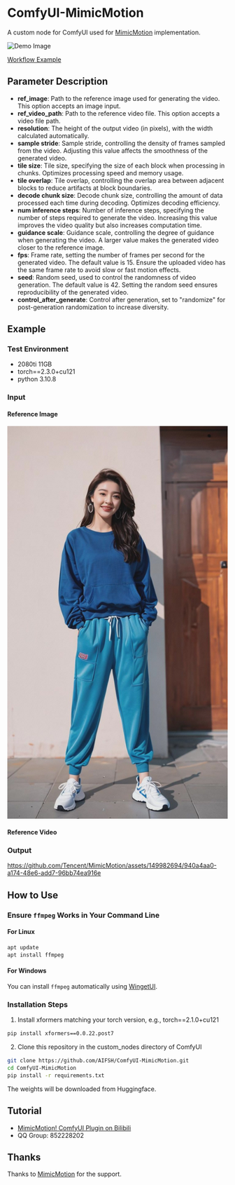 # ComfyUI-MimicMotion

A custom node for ComfyUI used for [MimicMotion](https://github.com/Tencent/MimicMotion) implementation.

![Demo Image](https://github.com/user-attachments/assets/915ffdd5-b97d-4d79-b047-37fc3558a93d)

[Workflow Example](./doc/mimicmotion_workflow.json)

## Parameter Description

- **ref_image**: Path to the reference image used for generating the video. This option accepts an image input.
- **ref_video_path**: Path to the reference video file. This option accepts a video file path.
- **resolution**: The height of the output video (in pixels), with the width calculated automatically.
- **sample stride**: Sample stride, controlling the density of frames sampled from the video. Adjusting this value affects the smoothness of the generated video.
- **tile size**: Tile size, specifying the size of each block when processing in chunks. Optimizes processing speed and memory usage.
- **tile overlap**: Tile overlap, controlling the overlap area between adjacent blocks to reduce artifacts at block boundaries.
- **decode chunk size**: Decode chunk size, controlling the amount of data processed each time during decoding. Optimizes decoding efficiency.
- **num inference steps**: Number of inference steps, specifying the number of steps required to generate the video. Increasing this value improves the video quality but also increases computation time.
- **guidance scale**: Guidance scale, controlling the degree of guidance when generating the video. A larger value makes the generated video closer to the reference image.
- **fps**: Frame rate, setting the number of frames per second for the generated video. The default value is 15. Ensure the uploaded video has the same frame rate to avoid slow or fast motion effects.
- **seed**: Random seed, used to control the randomness of video generation. The default value is 42. Setting the random seed ensures reproducibility of the generated video.
- **control_after_generate**: Control after generation, set to "randomize" for post-generation randomization to increase diversity.

## Example

### Test Environment
- 2080ti 11GB
- torch==2.3.0+cu121
- python 3.10.8

### Input

#### Reference Image
![Reference Image](./doc/demo1.jpg)

#### Reference Video

### Output

https://github.com/Tencent/MimicMotion/assets/149982694/940a4aa0-a174-48e6-add7-96bb74ea916e

## How to Use

### Ensure `ffmpeg` Works in Your Command Line

#### For Linux
```sh
apt update
apt install ffmpeg
```

#### For Windows
You can install `ffmpeg` automatically using [WingetUI](https://github.com/marticliment/WingetUI).

### Installation Steps

1. Install xformers matching your torch version, e.g., torch==2.1.0+cu121
```sh
pip install xformers==0.0.22.post7
```

2. Clone this repository in the custom_nodes directory of ComfyUI
```sh
git clone https://github.com/AIFSH/ComfyUI-MimicMotion.git
cd ComfyUI-MimicMotion
pip install -r requirements.txt
```

The weights will be downloaded from Huggingface.

## Tutorial

- [MimicMotion! ComfyUI Plugin on Bilibili](https://b23.tv/McnRUpd)
- QQ Group: 852228202

## Thanks

Thanks to [MimicMotion](https://github.com/Tencent/MimicMotion) for the support.